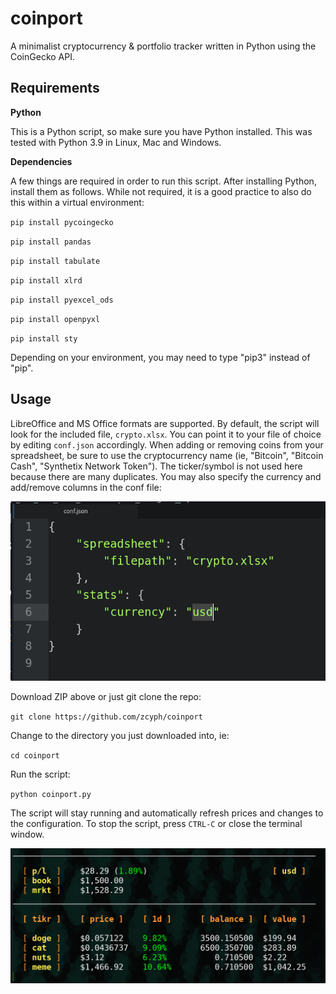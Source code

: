 # coinport
A minimalist cryptocurrency & portfolio tracker written in Python using the CoinGecko API.

## Requirements

**Python**

This is a Python script, so make sure you have Python installed. This was tested with Python 3.9 in Linux, Mac and Windows.

**Dependencies**

A few things are required in order to run this script. After installing Python, install them as follows. While not required, it is a good practice to also do this within a virtual environment:

`pip install pycoingecko`

`pip install pandas`

`pip install tabulate`

`pip install xlrd`

`pip install pyexcel_ods`

`pip install openpyxl`

`pip install sty`

Depending on your environment, you may need to type "pip3" instead of "pip".

## Usage

LibreOffice and MS Office formats are supported. By default, the script will look for the included file, `crypto.xlsx`. You can point it to your file of choice by editing `conf.json` accordingly. When adding or removing coins from your spreadsheet, be sure to use the cryptocurrency name (ie, "Bitcoin", "Bitcoin Cash", "Synthetix Network Token"). The ticker/symbol is not used here because there are many duplicates. You may also specify the currency and add/remove columns in the conf file:

![](https://github.com/zcyph/coinport/blob/main/screenshot_conf.png)

Download ZIP above or just git clone the repo:

`git clone https://github.com/zcyph/coinport`

Change to the directory you just downloaded into, ie:

`cd coinport`

Run the script:

`python coinport.py`

The script will stay running and automatically refresh prices and changes to the configuration. To stop the script, press `CTRL-C` or close the terminal window.


![](https://github.com/zcyph/coinport/blob/main/screenshot.png)
